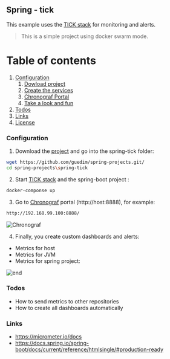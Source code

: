 ## Spring - tick

This example uses the [TICK stack](https://www.influxdata.com/time-series-platform/)  for monitoring and alerts.

> This is a simple project using docker swarm mode.


# Table of contents
1. [Configuration](#configuration)
    1. [Dowload project](#download)
    2. [Create the services](#services)
    3. [Chronograf Portal](#chronograf)
    6. [Take a look and fun](#end)
2. [Todos](#todos)
3. [Links](#Links)
4. [License](#license)


### Configuration<a name="configuration"></a>

1) Download the [project](https://github.com/hendisantika/springboot-tick-sample.git) and go into the spring-tick  folder:<a name="download"></a>
```sh
wget https://github.com/guedim/spring-projects.git/
cd spring-projects\spring-tick
```

2) Start [TICK stack](https://www.influxdata.com/time-series-platform/)  and the spring-boot project :<a name="services"></a>
```sh
docker-componse up
```
3) Go to [Chronograf](https://docs.influxdata.com/chronograf/v1.4//) portal (http://host:8888), for example:<a name="chronograf"></a>

```sh
http://192.168.99.100:8888/
```

![Chronograf](img/Chronograf.png "Chronograf portal")


4) Finally, you create custom dashboards and alerts:<a name="end"></a>

- Metrics for host
- Metrics for JVM 
- Metrics for spring project:

![end](https://github.com/guedim/spring-projects/blob/master/spring-tick/src/main/resources/static/sample-dashboard.png "Sample dashboards")



### Todos<a name="todos"></a>

 - How to send metrics to other repositories
 - How to create all dashboards automatically

### Links<a name="Links"></a>

- https://micrometer.io/docs
- https://docs.spring.io/spring-boot/docs/current/reference/htmlsingle/#production-ready

